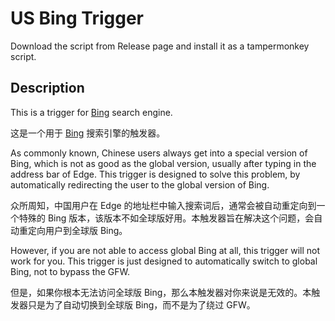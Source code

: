 # US Bing Trigger

Download the script from Release page and install it as a tampermonkey script.

## Description

This is a trigger for [Bing](https://www.bing.com/) search engine.

这是一个用于 [Bing](https://www.bing.com/) 搜索引擎的触发器。

As commonly known, Chinese users always get into a special version of Bing, which is not as good as the global version, usually after typing in the address bar of Edge. This trigger is designed to solve this problem, by automatically redirecting the user to the global version of Bing.

众所周知，中国用户在 Edge 的地址栏中输入搜索词后，通常会被自动重定向到一个特殊的 Bing 版本，该版本不如全球版好用。本触发器旨在解决这个问题，会自动重定向用户到全球版 Bing。

However, if you are not able to access global Bing at all, this trigger will not work for you. This trigger is just designed to automatically switch to global Bing, not to bypass the GFW.

但是，如果你根本无法访问全球版 Bing，那么本触发器对你来说是无效的。本触发器只是为了自动切换到全球版 Bing，而不是为了绕过 GFW。
